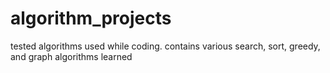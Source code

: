 # algorithm_projects
tested algorithms used while coding. contains various search, sort, greedy, and graph algorithms learned 
